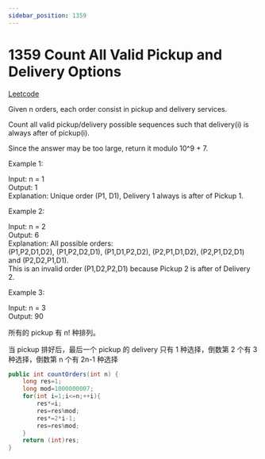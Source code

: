 ```yaml
---
sidebar_position: 1359
---
```


# 1359 Count All Valid Pickup and Delivery Options

[Leetcode](https://leetcode.com/problems/count-all-valid-pickup-and-delivery-options/)

Given n orders, each order consist in pickup and delivery services. 

Count all valid pickup/delivery possible sequences such that delivery(i) is always after of pickup(i). 

Since the answer may be too large, return it modulo 10^9 + 7.

Example 1:

Input: n = 1  
Output: 1  
Explanation: Unique order (P1, D1), Delivery 1 always is after of Pickup 1.  

Example 2:

Input: n = 2  
Output: 6  
Explanation: All possible orders:   
(P1,P2,D1,D2), (P1,P2,D2,D1), (P1,D1,P2,D2), (P2,P1,D1,D2), (P2,P1,D2,D1) and (P2,D2,P1,D1).  
This is an invalid order (P1,D2,P2,D1) because Pickup 2 is after of Delivery 2.  

Example 3:

Input: n = 3  
Output: 90  

所有的 pickup 有 n! 种排列。

当 pickup 排好后，最后一个 pickup 的 delivery 只有 1 种选择，倒数第 2 个有 3 种选择，倒数第 n 个有 2n-1 种选择


```java
public int countOrders(int n) {
    long res=1;
    long mod=1000000007;
    for(int i=1;i<=n;++i){
        res*=i;
        res=res%mod;
        res*=2*i-1;
        res=res%mod;
    }
    return (int)res;
}
```
